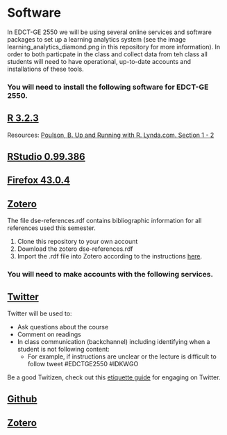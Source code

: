 # Software

In EDCT-GE 2550 we will be using several online services and software packages to set up a learning analytics system (see the image learning_analytics_diamond.png in this repository for more information). In order to both particpate in the class and collect data from teh class all students will need to have operational, up-to-date accounts and installations of these tools.

### You will need to install the following software for EDCT-GE 2550.

## [R 3.2.3](https://www.r-project.org/)
Resources: [Poulson, B. Up and Running with R. Lynda.com. Section 1 - 2](http://www.lynda.com/R-tutorials/Up-Running-R/120612-2.html?org=nyu.edu)

## [RStudio 0.99.386](https://www.rstudio.com/)

## [Firefox 43.0.4](https://www.mozilla.org/en-US/firefox/new/)

## [Zotero](https://www.zotero.org/)

The file dse-references.rdf contains bibliographic information for all references used this semester.

1. Clone this repository to your own account
2. Download the zotero dse-references.rdf
3. Import the .rdf file into Zotero according to the instructions [here](https://www.zotero.org/support/getting_stuff_into_your_library).

### You will need to make accounts with the following services.

## [Twitter](www.twitter.com)

Twitter will be used to:
  * Ask questions about the course
  * Comment on readings
  * In class communication (backchannel) including identifying when a student is not following content:
    * For example, if instructions are unclear or the lecture is difficult to follow tweet #EDCTGE2550 #IDKWGO

Be a good Twitizen, check out this [etiquette guide](http://mashable.com/2013/10/14/twitter-etiquette/) for engaging on Twitter.

## [Github](www.github.com)

## [Zotero](www.zotero.org)
